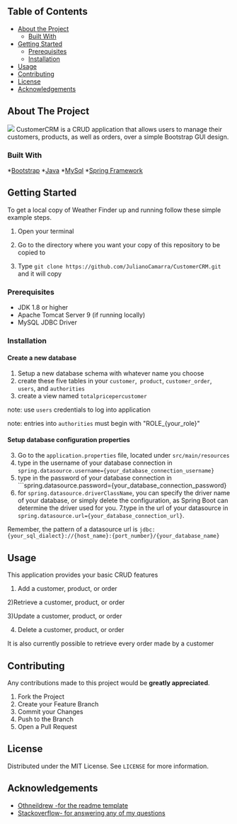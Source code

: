 <!--
*** Thanks for checking out this README Template. If you have a suggestion that would
*** make this better please fork the repo and create a pull request or simple open
*** an issue with the tag "enhancement".
*** Thanks again! Now go create something AMAZING! :D
-->




<!-- PROJECT LOGO -->



<!-- TABLE OF CONTENTS -->
## Table of Contents

* [About the Project](#about-the-project)
  * [Built With](#built-with)
* [Getting Started](#getting-started)
  * [Prerequisites](#prerequisites)
  * [Installation](#installation)
* [Usage](#usage)
* [Contributing](#contributing)
* [License](#license)
* [Acknowledgements](#acknowledgements)



<!-- ABOUT THE PROJECT -->
## About The Project
 <img src="https://i.ibb.co/d474zZr/customercrm-screenshot.png">
CustomerCRM is a CRUD application that allows users to manage their customers, products, as well as orders, over a simple Bootstrap GUI design. 

### Built With
*[Bootstrap](https://getbootstrap.com)
*[Java](https://www.java.com/en/download/)
*[MySql](https://www.mysql.com)
*[Spring Framework](https://start.spring.io/)



<!-- GETTING STARTED -->
## Getting Started

To get a local copy of Weather Finder up and running follow these simple example steps.

1) Open your terminal

2) Go to the directory where you want your copy of this repository to be copied to

3) Type ```git clone https://github.com/JulianoCamarra/CustomerCRM.git``` and it will copy

### Prerequisites

* JDK 1.8 or higher
* Apache Tomcat Server 9 (if running locally)
* MySQL JDBC Driver



### Installation

#### Create a new database
1. Setup a new database schema with whatever name you choose
2. create these five tables in your
 ```customer```,``` product```, ```customer_order```, ```users```, and ```authorities```
3. create a view named ```totalpricepercustomer```
 
 note: use ```users``` credentials to log into application
 
 note: entries into ```authorities``` must begin with "ROLE_{your_role}"
 
 #### Setup database configuration properties
 
 3. Go to the ```application.properties``` file, located under ```src/main/resources```
 4. type in the username of your database connection in ```spring.datasource.username={your_database_connection_username}```
 5. type in the password of your database connection in ```spring.datasource.password={your_database_connection_password}
 6. for ```spring.datasource.driverClassName```, you can specify the driver name of your database, or simply delete the configuration,
 as Spring Boot can determine the driver used for you.
 7.type in the url of your datasource in ```spring.datasource.url={your_database_connection_url}```. 
 
 Remember, the pattern of a datasource
 url is ```jdbc:{your_sql_dialect}://{host_name}:{port_number}/{your_database_name}```


<!-- USAGE EXAMPLES -->
## Usage

This application provides your basic CRUD features

1) Add a customer, product, or order

2)Retrieve a customer, product, or order

3)Update a customer, product, or order

4) Delete a customer, product, or order


It is also currently possible to retrieve every order made by a customer


<!-- CONTRIBUTING -->
## Contributing

Any contributions made to this project would be **greatly appreciated**.

1. Fork the Project
2. Create your Feature Branch
3. Commit your Changes
4. Push to the Branch
5. Open a Pull Request



<!-- LICENSE -->
## License

Distributed under the MIT License. See `LICENSE` for more information.



<!-- ACKNOWLEDGEMENTS -->
## Acknowledgements
* [Othneildrew -for the readme template](https://github.com/othneildrew/Best-README-Template)
* [Stackoverflow- for answering any of my questions](https://stackoverflow.com/) 


<!-- MARKDOWN LINKS & IMAGES -->
[build-shield]: https://img.shields.io/badge/build-passing-brightgreen.svg?style=flat-square
[contributors-shield]: https://img.shields.io/badge/contributors-1-orange.svg?style=flat-square
[license-shield]: https://img.shields.io/badge/license-MIT-blue.svg?style=flat-square
[license-url]: https://choosealicense.com/licenses/mit
[linkedin-shield]: https://img.shields.io/badge/-LinkedIn-black.svg?style=flat-square&logo=linkedin&colorB=555
[linkedin-url]: https://linkedin.com/in/othneildrew
[product-screenshot]: https://raw.githubusercontent.com/othneildrew/Best-README-Template/master/screenshot.png
